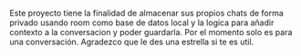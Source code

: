 Este proyecto tiene la finalidad de almacenar sus propios chats de forma privado usando room como base de datos local y la logica para añadir contexto a la conversacion y poder guardarla.
Por el momento solo es para una conversación.
Agradezco que le des una estrella si te es util.
